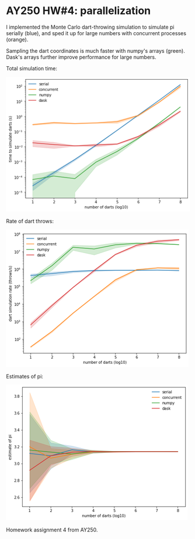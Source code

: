 # AY250 HW#4: parallelization

I implemented the Monte Carlo dart-throwing simulation to simulate pi serially
(blue), and sped it up for large numbers with concurrent processes (orange).

Sampling the dart coordinates is much faster with numpy's arrays (green). Dask's
arrays further improve performance for large numbers.

Total simulation time:

![simulation time](https://github.com/zbalewski/python-ay250-homework/blob/main/hw_4/sim_time.png?raw=true)


Rate of dart throws:

![throw rate](https://github.com/zbalewski/python-ay250-homework/blob/main/hw_4/throw_rate.png?raw=true)


Estimates of pi:

![simulation time](https://github.com/zbalewski/python-ay250-homework/blob/main/hw_4/est_pi.png?raw=true)




Homework assignment 4 from AY250.

